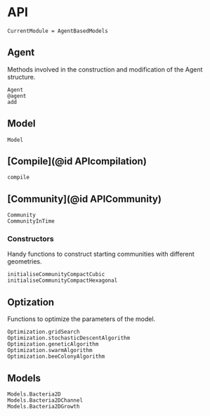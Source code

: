 # API

```@meta
CurrentModule = AgentBasedModels
```

## Agent

Methods involved in the construction and modification of the Agent structure.

```@docs
Agent
@agent
add
```

## Model

```@docs
Model
```

## [Compile](@id APIcompilation)

```@docs
compile
```

## [Community](@id APICommunity)

```@docs
Community
CommunityInTime
```

### Constructors

Handy functions to construct starting communities with different geometries.

```@docs
initialiseCommunityCompactCubic
initialiseCommunityCompactHexagonal
```

## Optization

Functions to optimize the parameters of the model.

```@docs
Optimization.gridSearch
Optimization.stochasticDescentAlgorithm
Optimization.geneticAlgorithm
Optimization.swarmAlgorithm
Optimization.beeColonyAlgorithm
```

## Models

```@docs
Models.Bacteria2D
Models.Bacteria2DChannel
Models.Bacteria2DGrowth
```